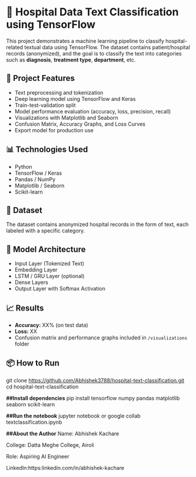 # 🏥 Hospital Data Text Classification using TensorFlow

This project demonstrates a machine learning pipeline to classify hospital-related textual data using TensorFlow. The dataset contains patient/hospital records (anonymized), and the goal is to classify the text into categories such as **diagnosis**, **treatment type**, **department**, etc.

## 🚀 Project Features

- Text preprocessing and tokenization
- Deep learning model using TensorFlow and Keras
- Train-test-validation split
- Model performance evaluation (accuracy, loss, precision, recall)
- Visualizations with Matplotlib and Seaborn
- Confusion Matrix, Accuracy Graphs, and Loss Curves
- Export model for production use

## 📊 Technologies Used

- Python
- TensorFlow / Keras
- Pandas / NumPy
- Matplotlib / Seaborn
- Scikit-learn

## 📁 Dataset

The dataset contains anonymized hospital records in the form of text, each labeled with a specific category.  

## 🧠 Model Architecture

- Input Layer (Tokenized Text)
- Embedding Layer
- LSTM / GRU Layer (optional)
- Dense Layers
- Output Layer with Softmax Activation

## 📈 Results

- **Accuracy:** XX% (on test data)
- **Loss:** XX
- Confusion matrix and performance graphs included in `/visualizations` folder

## 📦 How to Run
git clone https://github.com/Abhishek3788/hospital-text-classification.git
cd hospital-text-classification

**##Install dependencies**
pip install tensorflow numpy pandas matplotlib seaborn scikit-learn

**##Run the notebook**
jupyter notebook or google collab textclassification.ipynb

**##About the Author**
Name: Abhishek Kachare

College: Datta Meghe College, Airoli

Role: Aspiring AI Engineer

LinkedIn:https:linkedin.com/in/abhishek-kachare
